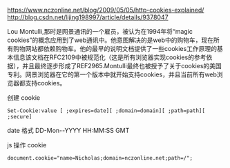 https://www.nczonline.net/blog/2009/05/05/http-cookies-explained/
http://blog.csdn.net/lijing198997/article/details/9378047

Lou Montulli,那时是网景通讯的一个雇员，被认为在1994年将“magic cookies”的概念应用到了web通讯中。他意图解决的是web中的购物车，现在所有购物网站都依赖购物车。他的最早的说明文档提供了一些cookies工作原理的基本信息该文档在RFC2109中被规范化（这是所有浏览器实现cookies的参考依据），并且最终逐步形成了REF2965.Montulli最终也被授予了关于cookies的美国专利。网景浏览器在它的第一个版本中就开始支持cookies，并且当前所有web浏览器都支持cookies。

创建 cookie

```
Set-Cookie:value [ ;expires=date][ ;domain=domain][ ;path=path][ ;secure]
```

date 格式 DD-Mon--YYYY HH:MM:SS GMT

js 操作 cookie

```
document.cookie="name=Nicholas;domain=nczonline.net;path=/";
```

